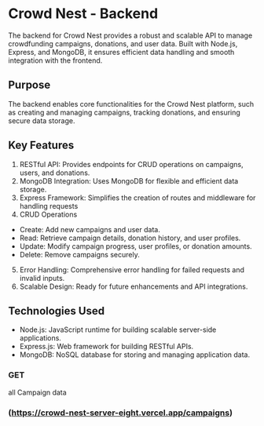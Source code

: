 # Crowd Nest - Backend

The backend for Crowd Nest provides a robust and scalable API to manage crowdfunding campaigns, donations, and user data. Built with Node.js, Express, and MongoDB, it ensures efficient data handling and smooth integration with the frontend.

## Purpose

The backend enables core functionalities for the Crowd Nest platform, such as creating and managing campaigns, tracking donations, and ensuring secure data storage.

## Key Features

1. RESTful API: Provides endpoints for CRUD operations on campaigns, users, and donations.
2. MongoDB Integration: Uses MongoDB for flexible and efficient data storage.
3. Express Framework: Simplifies the creation of routes and middleware for handling requests
4. CRUD Operations
  - Create: Add new campaigns and user data.
  - Read: Retrieve campaign details, donation history, and user profiles.
  - Update: Modify campaign progress, user profiles, or donation amounts.
  - Delete: Remove campaigns  securely.
5. Error Handling: Comprehensive error handling for failed requests and invalid inputs.
6. Scalable Design: Ready for future enhancements and API integrations.

## Technologies Used
- Node.js: JavaScript runtime for building scalable server-side applications.
- Express.js: Web framework for building RESTful APIs.
- MongoDB: NoSQL database for storing and managing application data.

### GET 
all Campaign data
### (https://crowd-nest-server-eight.vercel.app/campaigns)

